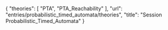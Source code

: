 {
    "theories": [
        "PTA",
        "PTA_Reachability"
    ],
    "url": "entries/probabilistic_timed_automata/theories",
    "title": "Session Probabilistic_Timed_Automata"
}